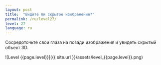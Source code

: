 ```yaml
---
layout: post
title:  "Видите ли скрытое изображение?"
permalink: /ru/level27/
level: 27
language: ru
---
```

Сосредоточьте свои глаза на позади изображения и увидеть скрытый объект 3D.

![Level {{page.level}}]({{ site.url }}/assets/level_{{page.level}}.png)
